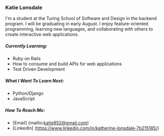 ### Katie Lonsdale
<p> I'm a student at the Turing School of Software and Design in the backend program. I will be graduating in early August. I enjoy feature-oriented programming, learning new languages, and collaborating with others to create interactive web applications.</p>

##### Currently Learning:
- Ruby on Rails
- How to consume and build APIs for web applications
- Test Driven Development

##### What I Want To Learn Next:
- Python/Django
- JavaScript

##### How To Reach Me:
- [Email] (mailto:katie952@gmail.com)
- [LinkedIn] (https://www.linkedin.com/in/katherine-lonsdale-7b215185/)


<!--
**KatieLonsdale/KatieLonsdale** is a ✨ _special_ ✨ repository because its `README.md` (this file) appears on your GitHub profile.

Here are some ideas to get you started:

- 🔭 I’m currently working on ...
- 🌱 I’m currently learning ...
- 👯 I’m looking to collaborate on ...
- 🤔 I’m looking for help with ...
- 💬 Ask me about ...
- 📫 How to reach me: ...
- 😄 Pronouns: ...
- ⚡ Fun fact: ...
-->

